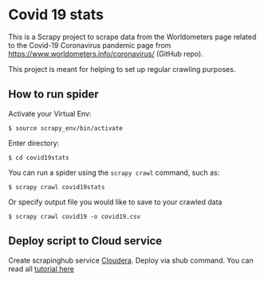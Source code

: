 # Covid 19 stats 
This is a Scrapy project to scrape data from the Worldometers page related to the Covid-19 Coronavirus pandemic page from https://www.worldometers.info/coronavirus/ (GitHub repo).

This project is meant for helping to set up regular crawling purposes.

## How to run spider
Activate your Virtual Env:

    $ source scrapy_env/bin/activate

Enter directory: 
    
    $ cd covid19stats

You can run a spider using the `scrapy crawl` command, such as:

    $ scrapy crawl covid19stats
    
Or specify output file you would like to save to your crawled data

    $ scrapy crawl covid19 -o covid19.csv

## Deploy script to Cloud service
Create scrapinghub service [Cloudera](https://scrapinghub.com/?rfsn=3908921.3359b4). Deploy via shub command. You can read all [tutorial here](https://support.scrapinghub.com/support/solutions/articles/22000204081-deploying-your-spiders-to-scrapy-cloud)

